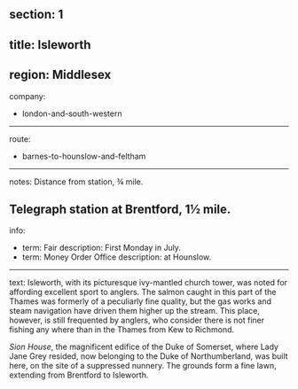 section: 1
----
title: Isleworth
----
region: Middlesex
----
company:
- london-and-south-western
----
route:
- barnes-to-hounslow-and-feltham
----
notes: Distance from station, ¾ mile.

Telegraph station at Brentford, 1½ mile.
----
info:
- term: Fair
  description: First Monday in July.
- term: Money Order Office
  description: at Hounslow.
----
text: Isleworth, with its picturesque ivy-mantled church tower, was noted for affording excellent sport to anglers. The salmon caught in this part of the Thames was formerly of a peculiarly fine quality, but the gas works and steam navigation have driven them higher up the stream. This place, however, is still frequented by anglers, who consider there is not finer fishing any where than in the Thames from Kew to Richmond.

*Sion House*, the magnificent edifice of the Duke of Somerset, where Lady Jane Grey resided, now belonging to the Duke of Northumberland, was built here, on the site of a suppressed nunnery. The grounds form a fine lawn, extending from Brentford to Isleworth.
